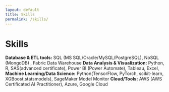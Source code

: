 ```yaml
---
layout: default
title: Skills
permalink: /skills/
---
```


# Skills

**Database & ETL tools:** SQL (MS SQL/Oracle/MySQL/PostgreSQL), NoSQL (MongoDB) , Fabric Data Warehouse
**Data Analysis & Visualization:** Python, R, SAS(advanced certificate), Power BI (Power Automate), Tableau, Excel,
**Machine Learning/Data Science:** Python(TensorFlow, PyTorch, scikit-learn, XGBoost,statsmodels), SageMaker Model Monitor
**Cloud/Tools:** AWS (AWS Certificated AI Practitioner), Azure, Google Cloud
